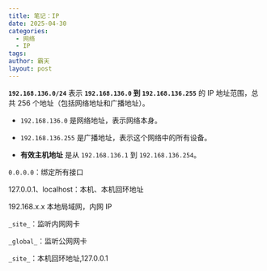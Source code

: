 ```yaml
---
title: 笔记：IP
date: 2025-04-30
categories:
  - 网络
  - IP
tags: 
author: 霸天
layout: post
---
```

**`192.168.136.0/24`** 表示 **`192.168.136.0` 到 `192.168.136.255`** 的 IP 地址范围，总共 256 个地址（包括网络地址和广播地址）。

- `192.168.136.0` 是网络地址，表示网络本身。
    
- `192.168.136.255` 是广播地址，表示这个网络中的所有设备。
    
- **有效主机地址** 是从 `192.168.136.1` 到 `192.168.136.254`。


`0.0.0.0`：绑定所有接口


127.0.0.1、localhost：本机、本机回环地址



192.168.x.x 本地局域网，内网 IP

`_site_`：监听内网网卡

`_global_`：监听公网网卡

`_site_`：本机回环地址,127.0.0.1